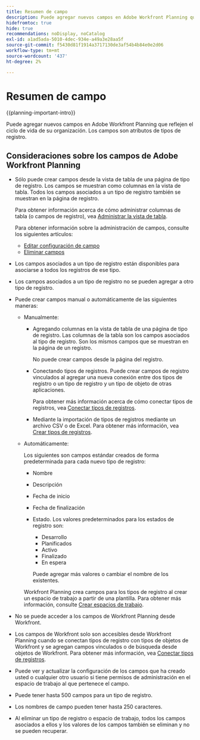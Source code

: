 ```yaml
---
title: Resumen de campo
description: Puede agregar nuevos campos en Adobe Workfront Planning que reflejen el ciclo de vida de su organización. Los campos son atributos de tipos de registro.
hidefromtoc: true
hide: true
recommendations: noDisplay, noCatalog
exl-id: a1ad5ada-5010-4dec-934e-a49a3e28aa5f
source-git-commit: f5430d81f1914a3717130de3af54b4b84e0e2d06
workflow-type: tm+mt
source-wordcount: '437'
ht-degree: 2%

---
```


# Resumen de campo

<!--
title: Field overview
description: You can add new fields in Adobe Workfront Planning that reflect your organization's lifecycle. Fields are attributes of record types. 
hidefromtoc: yes
author: Alina
feature: Work Management (***************WE NEED A NEW ONE HERE***********)
role: User, Admin
hide: yes
-->

<!--update the metadata with real information when making this available in TOC and in the left nav-->

{{planning-important-intro}}

Puede agregar nuevos campos en Adobe Workfront Planning que reflejen el ciclo de vida de su organización. Los campos son atributos de tipos de registro.


## Consideraciones sobre los campos de Adobe Workfront Planning

* Sólo puede crear campos desde la vista de tabla de una página de tipo de registro. Los campos se muestran como columnas en la vista de tabla. Todos los campos asociados a un tipo de registro también se muestran en la página de registro.

  Para obtener información acerca de cómo administrar columnas de tabla (o campos de registro), vea [Administrar la vista de tabla](/help/quicksilver/planning/views/manage-the-table-view.md).

  Para obtener información sobre la administración de campos, consulte los siguientes artículos:

   * [Editar configuración de campo](/help/quicksilver/planning/fields/edit-fields.md)
   * [Eliminar campos](/help/quicksilver/planning/fields/delete-fields.md)

* Los campos asociados a un tipo de registro están disponibles para asociarse a todos los registros de ese tipo. <!--will this change and will the fields be available for other record types, too?! Also, the next bullet might need to change too if this one changes -->

* Los campos asociados a un tipo de registro no se pueden agregar a otro tipo de registro. <!-- this will change when they open the Field library tab when creating a field-->

* Puede crear campos manual o automáticamente de las siguientes maneras:

   * Manualmente:

      * Agregando columnas en la vista de tabla de una página de tipo de registro. Las columnas de la tabla son los campos asociados al tipo de registro. Son los mismos campos que se muestran en la página de un registro.

        No puede crear campos desde la página del registro.

      * Conectando tipos de registros. Puede crear campos de registro vinculados al agregar una nueva conexión entre dos tipos de registro o un tipo de registro y un tipo de objeto de otras aplicaciones.

        <!--* Importing record types with fields using a CSV or an Excel file. - this is not available yet-->

        Para obtener más información acerca de cómo conectar tipos de registros, vea [Conectar tipos de registros](/help/quicksilver/planning/architecture/connect-record-types.md).

      * Mediante la importación de tipos de registros mediante un archivo CSV o de Excel. Para obtener más información, vea [Crear tipos de registros](/help/quicksilver/planning/architecture/create-record-types.md).

   * Automáticamente:

     Los siguientes son campos estándar creados de forma predeterminada para cada nuevo tipo de registro:

      * Nombre
      * Descripción
      * Fecha de inicio
      * Fecha de finalización
      * Estado. Los valores predeterminados para los estados de registro son:
         * Desarrollo
         * Planificados
         * Activo
         * Finalizado
         * En espera

        Puede agregar más valores o cambiar el nombre de los existentes.

     Workfront Planning crea campos para los tipos de registro al crear un espacio de trabajo a partir de una plantilla. Para obtener más información, consulte [Crear espacios de trabajo](/help/quicksilver/planning/architecture/create-workspaces.md).

* No se puede acceder a los campos de Workfront Planning desde Workfront.

* Los campos de Workfront solo son accesibles desde Workfront Planning cuando se conectan tipos de registro con tipos de objetos de Workfront y se agregan campos vinculados o de búsqueda desde objetos de Workfront. Para obtener más información, vea [Conectar tipos de registros](/help/quicksilver/planning/architecture/connect-record-types.md).

* Puede ver y actualizar la configuración de los campos que ha creado usted o cualquier otro usuario si tiene permisos de administración en el espacio de trabajo al que pertenece el campo.

* Puede tener hasta 500 campos para un tipo de registro.

* Los nombres de campo pueden tener hasta 250 caracteres.

* Al eliminar un tipo de registro o espacio de trabajo, todos los campos asociados a ellos y los valores de los campos también se eliminan y no se pueden recuperar. <!-- this might change with a possible recycle bin solution?!-->
